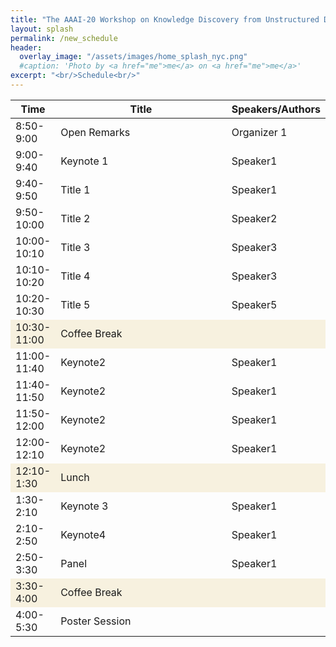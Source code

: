 ```yaml
---
title: "The AAAI-20 Workshop on Knowledge Discovery from Unstructured Data in Financial Services"
layout: splash
permalink: /new_schedule
header:
  overlay_image: "/assets/images/home_splash_nyc.png"
  #caption: 'Photo by <a href="me">me</a> on <a href="me">me</a>'
excerpt: "<br/>Schedule<br/>"
---
```


<center>
<table>
<colgroup>
    <col width="10%" />
    <col width="70%" />
    <col width="15%" />
</colgroup>
<thead>
    <tr class="header">
    <th>Time</th>
    <th>Title</th>
    <th>Speakers/Authors</th>
    </tr>
</thead>
<tbody>
    <tr>
        <td>8:50-9:00</td>
        <td>Open Remarks</td>
        <td>Organizer 1</td>
    </tr>
    <tr>
        <td>9:00-9:40</td>
        <td>Keynote 1</td>
        <td>Speaker1 </td>
    </tr>   
    <tr>
        <td>9:40-9:50</td>
        <td>Title 1</td>
        <td>Speaker1</td>
    </tr>        
    <tr>
        <td>9:50-10:00</td>
        <td>Title 2</td>
        <td>Speaker2</td>
    </tr>        
    <tr>
        <td>10:00-10:10</td>
        <td>Title 3</td>
        <td>Speaker3</td>
    </tr>  
    <tr>
        <td>10:10-10:20</td>
        <td>Title 4</td>
        <td>Speaker3</td>
    </tr>  
    <tr>
        <td>10:20-10:30</td>
        <td>Title 5</td>
        <td>Speaker5</td>
    </tr>  
    <tr bgcolor="#f7f1df">
        <td>10:30-11:00</td>
        <td>Coffee Break</td>
        <td></td>
    </tr>  
    <tr>
        <td>11:00-11:40</td>
        <td>Keynote2</td>
        <td>Speaker1</td>
    </tr>  
    <tr>
        <td>11:40-11:50</td>
        <td>Keynote2</td>
        <td>Speaker1</td>
    </tr>  
    <tr>
        <td>11:50-12:00</td>
        <td>Keynote2</td>
        <td>Speaker1</td>
    </tr> 
    <tr>
        <td>12:00-12:10</td>
        <td>Keynote2</td>
        <td>Speaker1</td>
    </tr>  
    <tr bgcolor="#f7f1df">
        <td>12:10-1:30</td>
        <td>Lunch</td>
        <td></td>
    </tr>  
    <tr>
        <td>1:30-2:10</td>
        <td>Keynote 3</td>
        <td>Speaker1</td>
    </tr>  
    <tr>
        <td>2:10-2:50</td>
        <td>Keynote4</td>
        <td>Speaker1</td>
    </tr>  
    <tr>
        <td>2:50-3:30</td>
        <td>Panel</td>
        <td>Speaker1</td>
    </tr> 
    <tr bgcolor="#f7f1df">
        <td>3:30-4:00</td>
        <td>Coffee Break</td>
        <td></td>
    </tr> 
    <tr>
        <td>4:00-5:30</td>
        <td>Poster Session</td>
        <td></td>
    </tr> 
</tbody>
</table>
</center>